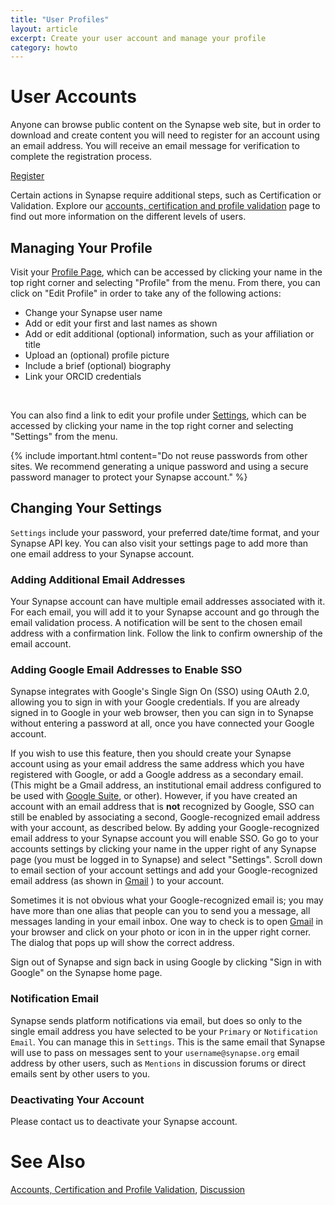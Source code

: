 ```yaml
---
title: "User Profiles"
layout: article
excerpt: Create your user account and manage your profile  
category: howto
---
```


# User Accounts

Anyone can browse public content on the Synapse web site, but in order to download and create content you will need to register for an account using an email address. You will receive an email message for verification to complete the registration process.

<a href="https://www.synapse.org/register" class="btn btn-primary">Register</a>

Certain actions in Synapse require additional steps, such as Certification or Validation. Explore our [accounts, certification and profile validation](accounts_certified_users_and_profile_validation.md) page to find out more information on the different levels of users.

## Managing Your Profile

Visit your [Profile Page](https://www.synapse.org/#!Profile:v), which can be accessed by clicking your name in the top right corner and selecting "Profile" from the menu. From there, you can click on "Edit Profile" in order to take any of the following actions:

* Change your Synapse user name
* Add or edit your first and last names as shown
* Add or edit additional (optional) information, such as your affiliation or title
* Upload an (optional) profile picture
* Include a brief (optional) biography
* Link your ORCID credentials

<br/>

You can also find a link to edit your profile under [Settings](https://www.synapse.org/#!Profile:v/settings), which can be accessed by clicking your name in the top right corner and selecting "Settings" from the menu. 

{% include important.html content="Do not reuse passwords from other sites. We recommend generating a unique password and using a secure password manager to protect your Synapse account." %}

## Changing Your Settings

`Settings` include your password, your preferred date/time format, and your Synapse API key. You can also visit your settings page to add more than one email address to your Synapse account.

### Adding Additional Email Addresses

Your Synapse account can have multiple email addresses associated with it. For each email, you will add it to your Synapse account and go through the email validation process. A notification will be sent to the chosen email address with a confirmation link. Follow the link to confirm ownership of the email account.

### Adding Google Email Addresses to Enable SSO

Synapse integrates with Google's Single Sign On (SSO) using OAuth 2.0, allowing you to sign in with your Google credentials. If you are already signed in to Google in your web browser, then you can sign in to Synapse without entering a password at all, once you have connected your Google account.

If you wish to use this feature, then you should create your Synapse account using as your email address the same address which you have registered with Google, or add a Google address as a secondary email. (This might be a Gmail address, an institutional email address configured to be used with [Google Suite](https://gsuite.google.com), or other). However, if you have created an account with an email address that is **not** recognized by Google, SSO can still be enabled by associating a second, Google-recognized email address with your account, as described below. By adding your Google-recognized email address to your Synapse account you will enable SSO. Go go to your accounts settings by clicking your name in the upper right of any Synapse page (you must be logged in to Synapse) and select "Settings". Scroll down to email section of your account settings and add your Google-recognized email address (as shown in [Gmail](https://mail.google.com) ) to your account.

Sometimes it is not obvious what your Google-recognized email is; you may have more than one alias that people can you to send you a message, all messages landing in your email inbox. One way to check is to open [Gmail](https://mail.google.com) in your browser and click on your photo or icon in in the upper right corner. The dialog that pops up will show the correct address.

Sign out of Synapse and sign back in using Google by clicking "Sign in with Google" on the Synapse home page.

### Notification Email

Synapse sends platform notifications via email, but does so only to the single email address you have selected to be your `Primary` or `Notification Email`. You can manage this in `Settings`. This is the same email that Synapse will use to pass on messages sent to your `username@synapse.org` email address by other users, such as `Mentions` in discussion forums or direct emails sent by other users to you.

### Deactivating Your Account

Please contact us to deactivate your Synapse account.

# See Also

[Accounts, Certification and Profile Validation](accounts_certified_users_and_profile_validation.md), [Discussion](discussion.md)
